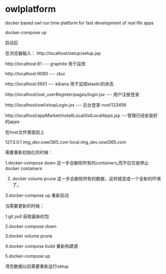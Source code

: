 # owlplatform
docker based owl run time platform for fast development of real life apps

docker-compose up

启动后

在浏览器输入：
http://localhost/setup/setup.jsp

http://localhost:81 --- graphite 用于监控

http://localhost:9090 --- zkui

http://localhost:5601 --- kibana 用于监控elastic的状态

http://localhost/owl_userRegister/pages/login.jsx --- 用户注册登录

http://localhost/owl/shopLogin.jsx --- 后台登录 root/123456

http://localhost/appMarket/installLocal/listLocalApps.jsp ---管理已经安装好的apps

在host文件里面加上

127.0.0.1 img_dev.oowl365.com local.img_dev.oowl365.com


需要重新初始化的时候：

1.docker-compose down
这一步会删除所有的containers,而不仅仅是停止docker containers

2. docker volume prune
这一步会删除所有的数据，这样就变成一个全新的环境了。

3.docker-compose up
重新启动

当需要更新的时候：

1.git pull
获取最新的包

2.docker-compose down

3.docker volume prune

4.docker-compose build
重新构建源

5.docker-compose up

清空数据以后需要重新运行setup